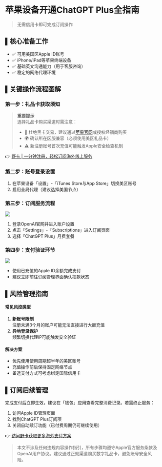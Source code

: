 # 苹果设备开通ChatGPT Plus全指南

> 无需信用卡即可完成订阅操作

## ▌核心准备工作
- ✅  可用美国区Apple ID账号
- ✅  iPhone/iPad等苹果终端设备
- ✅  基础英文沟通能力（用于客服咨询）
- ✅  稳定的网络代理环境

## ▌关键操作流程图解
### 第一步：礼品卡获取须知
> **重要提示**  
> 选择礼品卡购买渠道时需注意：
> - 🛑 杜绝黑卡交易，建议通过[苹果官网](https://www.apple.com/)或授权经销商购买
> - 🌍 确认所在区服兼容（必须使用美区礼品卡）
> - ⚠️ 新注册账号首次充值可能触发Apple安全检查机制

👉 [野卡 | 一分钟注册，轻松订阅海外线上服务](https://bbtdd.com/yeka)

### 第二步：账号登录设置
1. 在苹果设备「设置」-「iTunes Store与App Store」切换美区账号
2. 启用全局代理（建议选择美国节点）

### 第三步：订阅服务流程
![](https://bbtdd.com/wp-content/uploads/img/17149769437.webp)
1. 登录OpenAI官网并进入账户设置
2. 点击「Settings」-「Subscriptions」进入订阅页面
3. 选择「ChatGPT Plus」月费套餐

### 第四步：支付验证环节
![](https://bbtdd.com/wp-content/uploads/img/21857221.webp)
- 使用已充值的Apple ID余额完成支付
- 建议立即前往订阅管理界面确认扣款状态

## ▌风险管理指南
#### 常见风控类型
1. **新账号限制**  
   注册未满3个月的账户可能无法直接进行大额充值
2. **异地登录保护**  
   频繁切换代理IP可能触发安全验证

#### 解决方案
- 优先使用使用周期超半年的美区账号
- 充值操作前后保持固定网络节点
- 备选支付方式可考虑绑定国际信用卡

## ▌订阅后续管理
完成支付后立即生效，建议在「钱包」应用查看完整消费记录。若需终止服务：
1. 访问Apple ID管理页面
2. 找到ChatGPT Plus订阅项
3. 关闭自动续订功能（已付费周期仍可继续使用）

👉 [访问野卡获取更多海外支付方案](https://bbtdd.com/yeka)

> 本文不涉及任何违规内容操作指引，所有步骤均遵守Apple官方服务条款及OpenAI用户协议。建议通过正规渠道购买数字礼品卡，避免账号安全风险。